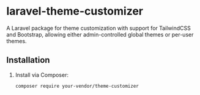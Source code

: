 # laravel-theme-customizer

A Laravel package for theme customization with support for TailwindCSS and Bootstrap, allowing either admin-controlled global themes or per-user themes.

## Installation

1. Install via Composer:
   ```bash
   composer require your-vendor/theme-customizer